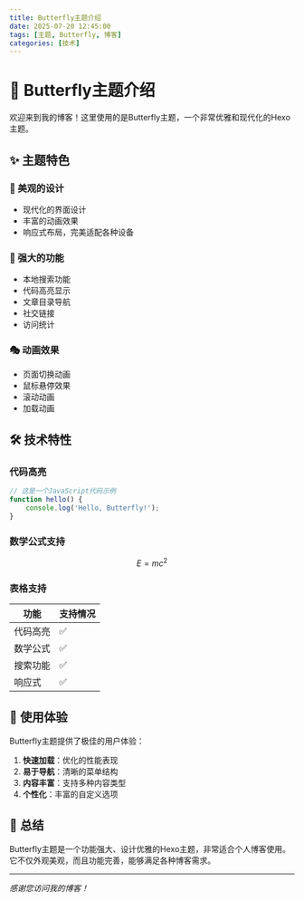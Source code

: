 ```yaml
---
title: Butterfly主题介绍
date: 2025-07-20 12:45:00
tags: [主题, Butterfly, 博客]
categories: [技术]
---
```


# 🦋 Butterfly主题介绍

欢迎来到我的博客！这里使用的是Butterfly主题，一个非常优雅和现代化的Hexo主题。

## ✨ 主题特色

### 🎨 美观的设计
- 现代化的界面设计
- 丰富的动画效果
- 响应式布局，完美适配各种设备

### 🚀 强大的功能
- 本地搜索功能
- 代码高亮显示
- 文章目录导航
- 社交链接
- 访问统计

### 🎭 动画效果
- 页面切换动画
- 鼠标悬停效果
- 滚动动画
- 加载动画

## 🛠️ 技术特性

### 代码高亮
```javascript
// 这是一个JavaScript代码示例
function hello() {
    console.log('Hello, Butterfly!');
}
```

### 数学公式支持
$$
E = mc^2
$$

### 表格支持
| 功能 | 支持情况 |
|------|----------|
| 代码高亮 | ✅ |
| 数学公式 | ✅ |
| 搜索功能 | ✅ |
| 响应式 | ✅ |

## 🎯 使用体验

Butterfly主题提供了极佳的用户体验：

1. **快速加载**：优化的性能表现
2. **易于导航**：清晰的菜单结构
3. **内容丰富**：支持多种内容类型
4. **个性化**：丰富的自定义选项

## 🌟 总结

Butterfly主题是一个功能强大、设计优雅的Hexo主题，非常适合个人博客使用。它不仅外观美观，而且功能完善，能够满足各种博客需求。

---

*感谢您访问我的博客！*
